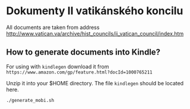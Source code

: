 Dokumenty II vatikánského koncilu
=================================

All documents are taken from address http://www.vatican.va/archive/hist_councils/ii_vatican_council/index.htm


How to generate documents into Kindle?
--------------------------------------

For using with `kindlegen` download it from `https://www.amazon.com/gp/feature.html?docId=1000765211`

Unzip it into your $HOME directory. The file `kindlegen` should be located here.

```bash
./generate_mobi.sh
```